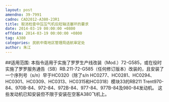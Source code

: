 ```yaml
---
layout: post
amendno: 39-7991
cadno: CAD2012-A380-23R1
title: 取消检查中压压气机后短轴活塞环的要求
date: 2014-03-19 00:00:00 +0800
effdate: 2014-03-19 00:00:00 +0800
tag: A380
categories: 民航中南地区管理局适航审定处
author: 朱江
---
```


##适用范围:
本指令适用于实施了罗罗生产线改装（Mod.）72-G585，或在役时实施了罗罗服务通告（SB）RB.211-72-G585（任何修订版本）改装的，且安装了一个序列号（s/n）早于HC0320（除了s/n HC0277、HC0281、HC0294、HC0301、HC0309、HC0313、HC0315和HC0318）模块33的RB211 Trent970-84、970B-84、972-84、972B-84、977-84、977B-84及980-84发动机。
这些发动机已知安装但不限于安装在空客A380飞机上。

